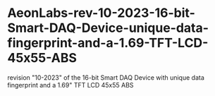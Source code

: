 # AeonLabs-rev-10-2023-16-bit-Smart-DAQ-Device-unique-data-fingerprint-and-a-1.69-TFT-LCD-45x55-ABS
revision "10-2023" of the 16-bit Smart DAQ Device with unique data fingerprint and a 1.69" TFT LCD 45x55 ABS
